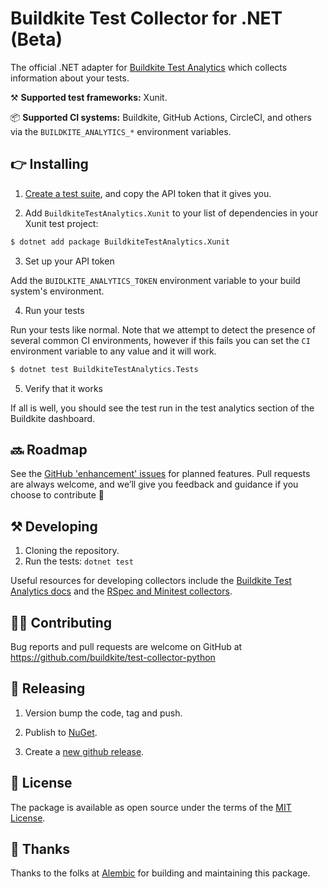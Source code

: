 # Buildkite Test Collector for .NET (Beta)

The official .NET adapter for [Buildkite Test Analytics](https://buildkite.com/test-analytics) which collects information about your tests.

⚒ **Supported test frameworks:** Xunit.

📦 **Supported CI systems:** Buildkite, GitHub Actions, CircleCI, and others via the `BUILDKITE_ANALYTICS_*` environment variables.


## 👉 Installing

1. [Create a test suite](https://buildkite.com/docs/test-analytics), and copy the API token that it gives you.

2. Add `BuildkiteTestAnalytics.Xunit` to your list of dependencies in your Xunit test project:

```sh
$ dotnet add package BuildkiteTestAnalytics.Xunit
```

3. Set up your API token

Add the `BUIDLKITE_ANALYTICS_TOKEN` environment variable to your build system's environment.

4. Run your tests

Run your tests like normal.  Note that we attempt to detect the presence of several common CI environments, however if this fails you can set the `CI` environment variable to any value and it will work.

```sh
$ dotnet test BuildkiteTestAnalytics.Tests
```

5. Verify that it works

If all is well, you should see the test run in the test analytics section of the Buildkite dashboard.

## 🔜 Roadmap

See the [GitHub 'enhancement' issues](https://github.com/buildkite/test-collector-dotnet/issues?q=is%3Aissue+is%3Aopen+label%3Aenhancement) for planned features. Pull requests are always welcome, and we’ll give you feedback and guidance if you choose to contribute 💚

## ⚒ Developing

1. Cloning the repository.
2. Run the tests:
   `dotnet test`

Useful resources for developing collectors include the [Buildkite Test Analytics docs](https://buildkite.com/docs/test-analytics) and the [RSpec and Minitest collectors](https://github.com/buildkite/rspec-buildkite-analytics).

## 👩‍💻 Contributing

Bug reports and pull requests are welcome on GitHub at https://github.com/buildkite/test-collector-python

## 🚀 Releasing

1. Version bump the code, tag and push.
2. Publish to [NuGet](https://www.nuget.org/).

3. Create a [new github release](https://github.com/buildkite/test-collector-dotnet/releases).

## 📜 License

The package is available as open source under the terms of the [MIT License](https://opensource.org/licenses/MIT).

## 🤙 Thanks

Thanks to the folks at [Alembic](https://alembic.com.au/) for building and maintaining this package.

